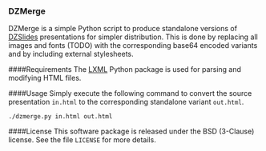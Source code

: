 ### DZMerge

DZMerge is a simple Python script to produce standalone versions of [DZSlides](http://paulrouget.com/dzslides/) presentations for simpler distribution. This is done by replacing all images and fonts (TODO) with the corresponding base64 encoded variants and by including external stylesheets.

####Requirements
The [LXML](http://lxml.de/) Python package is used for parsing and modifying HTML files.

####Usage
Simply execute the following command to convert the source presentation `in.html` to the corresponding standalone variant `out.html`.
```
./dzmerge.py in.html out.html
```

####License
This software package is released under the BSD (3-Clause) license. See the file `LICENSE` for more details.
